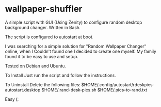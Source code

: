 wallpaper-shuffler
==================

A simple script with GUI (Using Zenity) to configure random desktop background changer. Written in Bash.

The script is configured to autostart at boot.

I was searching for a simple solution for "Random Wallpaper Changer" online, 
when I Couldn't found one I decided to create one myself. My family found it to be easy to use and setup.

Tested on Debian and Ubuntu.

To Install
  Just run the script and follow the instructions.

To Uninstall
  Delete the following files:
    $HOME/.config/autostart/rdeskpics-autostart.desktop
    $HOME/.rand-desk-pics.sh
    $HOME/.pics-to-rand.txt

Easy (:
